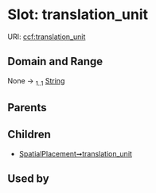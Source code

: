 
# Slot: translation_unit



URI: [ccf:translation_unit](http://purl.org/ccf/translation_unit)


## Domain and Range

None &#8594;  <sub>1..1</sub> [String](types/String.md)

## Parents


## Children

 *  [SpatialPlacement➞translation_unit](SpatialPlacement_translation_unit.md)

## Used by

